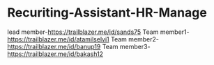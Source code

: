 # Recuriting-Assistant-HR-Manage
lead member-https://trailblazer.me/id/sands75
Team member1-https://trailblazer.me/id/atamilselvi1
Team member2- https://trailblazer.me/id/banup19
Team member3-https://trailblazer.me/id/bakash12
